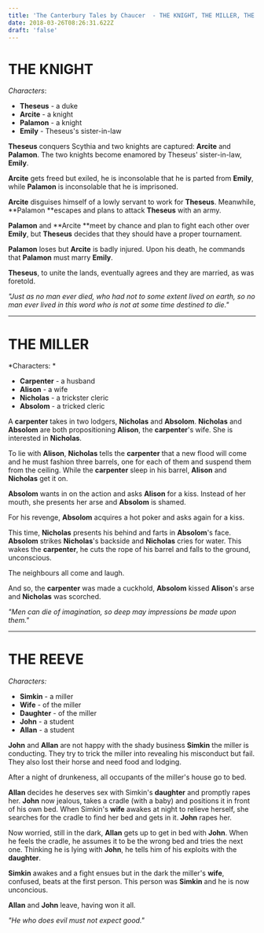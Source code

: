 ```yaml
---
title: 'The Canterbury Tales by Chaucer  - THE KNIGHT, THE MILLER, THE REEVE'
date: 2018-03-26T08:26:31.622Z
draft: 'false'
---
```

# THE KNIGHT

*Characters*:

- **Theseus** - a duke
- **Arcite**  - a knight
- **Palamon** - a knight
- **Emily**   - Theseus's sister-in-law

**Theseus** conquers Scythia and two knights are captured: **Arcite** and **Palamon**. The two knights become enamored by Theseus' sister-in-law, **Emily**.

**Arcite** gets freed but exiled, he is inconsolable that he is parted from **Emily**, while **Palamon** is inconsolable that he is imprisoned.

**Arcite** disguises himself of a lowly servant to work for **Theseus**. Meanwhile, **Palamon **escapes and plans to attack **Theseus** with an army.

**Palamon** and **Arcite **meet by chance and plan to fight each other over **Emily**, but **Theseus** decides that they should have a proper tournament.

**Palamon** loses but **Arcite** is badly injured. Upon his death, he commands that **Palamon** must marry **Emily**. 

**Theseus**, to unite the lands, eventually agrees and they are married, as was foretold.

*"Just as no man ever died, who had not to some extent lived on earth, so no man ever lived in this word who is not at some time destined to die."*
***

# THE MILLER

*Characters:
*
- **Carpenter** - a husband
- **Alison** - a wife
- **Nicholas** - a trickster cleric
- **Absolom** - a tricked cleric

A **carpenter** takes in two lodgers, **Nicholas** and **Absolom**. **Nicholas** and **Absolom** are both propositioning **Alison**, the **carpenter**'s wife. She is interested in **Nicholas**.

To lie with **Alison**, **Nicholas** tells the **carpenter** that a new flood will come and he must fashion three barrels, one for each of them and suspend them from the ceiling. While the **carpenter** sleep in his barrel, **Alison** and **Nicholas** get it on.

**Absolom** wants in on the action and asks **Alison** for a kiss. Instead of her mouth, she presents her arse and **Absolom** is shamed.

For his revenge, **Absolom** acquires a hot poker and asks again for a kiss. 

This time, **Nicholas** presents his behind and farts in **Absolom**'s face. **Absolom** strikes **Nicholas**'s backside and **Nicholas** cries for water. This wakes the **carpenter**, he cuts the rope of his barrel and falls to the ground, unconscious.

The neighbours all come and laugh.

And so, the **carpenter** was made a cuckhold, **Absolom** kissed **Alison**'s arse and **Nicholas** was scorched.

*"Men can die of imagination, so deep may impressions be made upon them."*
***

# THE REEVE

*Characters:*

- **Simkin** - a miller
- **Wife** - of the miller
- **Daughter** - of the miller
- **John** - a student
- **Allan** - a student

**John** and **Allan** are not happy with the shady business **Simkin** the miller is conducting. They try to trick the miller into revealing his misconduct but fail. They also lost their horse and need food and lodging.

After a night of drunkeness, all occupants of the miller's house go to bed.

**Allan** decides he deserves sex with Simkin's **daughter** and promptly rapes her. **John** now jealous, takes a cradle (with a baby) and positions it in front of his own bed. When Simkin's **wife** awakes at night to relieve herself, she searches for the cradle to find her bed and gets in it. **John** rapes her.

Now worried, still in the dark, **Allan** gets up to get in bed with **John**. When he feels the cradle, he assumes it to be the wrong bed and tries the next one. Thinking he is lying with **John**, he tells him of his exploits with the **daughter**.

**Simkin** awakes and a fight ensues but in the dark the miller's **wife**, confused, beats at the first person. This person was **Simkin** and he is now unconcious. 

**Allan** and **John** leave, having won it all.

*"He who does evil must not expect good."*






